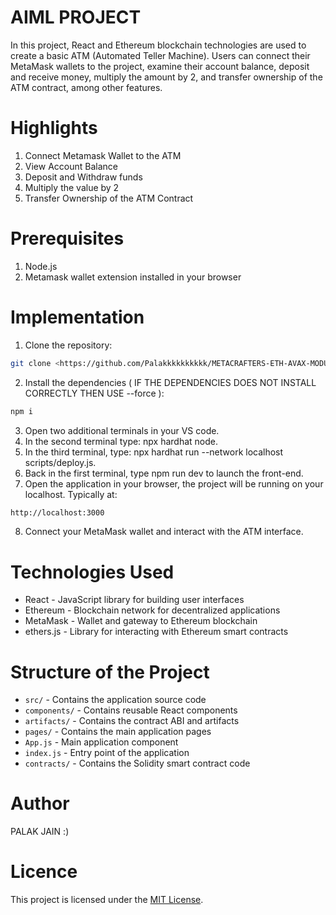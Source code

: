 # AIML PROJECT
In this project, React and Ethereum blockchain technologies are used to create a basic ATM (Automated Teller Machine). Users can connect their MetaMask wallets to the project, examine their account balance, deposit and receive money, multiply the amount by 2, and transfer ownership of the ATM contract, among other features.

# Highlights
1. Connect Metamask Wallet to the ATM
2. View Account Balance
3. Deposit and Withdraw funds
4. Multiply the value by 2
5. Transfer Ownership of the ATM Contract

# Prerequisites
1. Node.js
2. Metamask wallet extension installed in your browser

# Implementation
1. Clone the repository:
   
```bash
git clone <https://github.com/Palakkkkkkkkkk/METACRAFTERS-ETH-AVAX-MODULE-2.git>
```

2. Install the dependencies ( IF THE DEPENDENCIES DOES NOT INSTALL CORRECTLY THEN USE --force ):

```bash
npm i
```

3. Open two additional terminals in your VS code.
4. In the second terminal type: npx hardhat node.
5. In the third terminal, type: npx hardhat run --network localhost scripts/deploy.js.
6. Back in the first terminal, type npm run dev to launch the front-end.
7. Open the application in your browser, the project will be running on your localhost. Typically at:

```bash
http://localhost:3000
```

8. Connect your MetaMask wallet and interact with the ATM interface.

# Technologies Used

- React - JavaScript library for building user interfaces
- Ethereum - Blockchain network for decentralized applications
- MetaMask - Wallet and gateway to Ethereum blockchain
- ethers.js - Library for interacting with Ethereum smart contracts

# Structure of the Project

- `src/` - Contains the application source code
- `components/` - Contains reusable React components
- `artifacts/` - Contains the contract ABI and artifacts
- `pages/` - Contains the main application pages
- `App.js` - Main application component
- `index.js` - Entry point of the application
- `contracts/` - Contains the Solidity smart contract code

# Author
PALAK JAIN :)

# Licence
This project is licensed under the [MIT License](LICENSE).
